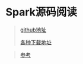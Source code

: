 # Spark源码阅读

> [github地址](https://github.com/apache/spark.git)
>
> [各种下载地址](<https://archive.apache.org/dist/spark/spark-2.4.0/>)

> [参考](<https://www.cnblogs.com/hframe/p/6735123.html>)

